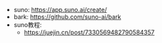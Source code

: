 
+ suno: https://app.suno.ai/create/
+ bark: https://github.com/suno-ai/bark
+ suno教程:
  + https://juejin.cn/post/7330569482790584357